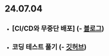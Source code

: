 # 24.07.04

- ## [CI/CD와 무중단 배포] (- [블로그](https://rim109.tistory.com/246))
- ## 코딩 테스트 풀기 (- [깃허브](https://github.com/rim109/codingtest-practice))